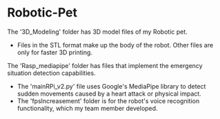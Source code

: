 # Robotic-Pet
The '3D_Modeling' folder has 3D model files of my Robotic pet.
  - Files in the STL format make up the body of the robot. Other files are only for faster 3D printing.

The 'Rasp_mediapipe' folder has files that implement the emergency situation detection capabilities.
  - The 'mainRPi_v2.py' file uses Google's MediaPipe library to detect sudden movements caused by a heart attack or physical impact.
  - The 'fpsIncreasement' folder is for the robot's voice recognition functionality, which my team member developed.

